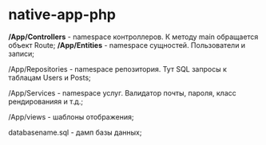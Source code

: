 # native-app-php

**/App/Controllers** - namespace контроллеров. К методу main обращается объект Route;
**/App/Entities** - namespace сущностей. Пользователи и записи;

/App/Repositories - namespace репозитория. Тут SQL запросы к таблацам Users и Posts;

/App/Services - namespace услуг. Валидатор почты, пароля, класс рендированияя и т.д.;

/App/views - шаблоны отображения;


databasename.sql - дамп базы данных;
